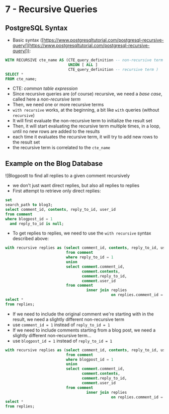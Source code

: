 # 7 - Recursive Queries

## PostgreSQL Syntax

- Basic
  syntax ([https://www.postgresqltutorial.com/postgresql-recursive-query/](https://www.postgresqltutorial.com/postgresql-recursive-query/)):

```sql
WITH RECURSIVE cte_name AS (CTE_query_definition -- non-recursive term
                            UNION [ ALL ] 
                            CTE_query_definition -- recursive term )
SELECT *
FROM cte_name;
```

- CTE: *common table expression*
- Since recursive queries are (of course) recursive, we need a *base case*, called here a *non-recursive term*
- Then, we need one or more recursive terms
- `with recursive` works, at the beginning, a bit like `with` queries (without `recursive`)
- It will first evaluate the non-recursive term to initialize the result set
- Then, it will start evaluating the recursive term multiple times, in a loop, until no new rows are added to the
  results
- each time it evaluates the recursive term, it will try to add new rows to the result set
- the recursive term is correlated to the `cte_name`

## Example on the Blog Database

![Blogpostt to find all replies to a given comment recursively

- we don't just want direct replies, but also all replies to replies
- First attempt to retrieve only direct replies:

```sql
set
search_path to blog3;
select comment_id, contents, reply_to_id, user_id
from comment
where blogpost_id = 1
  and reply_to_id is null;
```

- To get replies to replies, we need to use the `with recursive` syntax described above:

```sql
with recursive replies as (select comment_id, contents, reply_to_id, user_id
                           from comment
                           where reply_to_id = 1
                           union
                           select comment.comment_id,
                                  comment.contents,
                                  comment.reply_to_id,
                                  comment.user_id
                           from comment
                                    inner join replies
                                               on replies.comment_id = comment.reply_to_id)
select *
from replies;
```

- If we need to include the original comment we're starting with in the result, we need a slightly different
  non-recursive term
- use `comment_id = 1` instead of `reply_to_id = 1`
- If we need to include comments starting from a blog post, we need a slightly different non-recursive term...
- use `blogpost_id = 1` instead of `reply_to_id = 1`

```sql
with recursive replies as (select comment_id, contents, reply_to_id, user_id
                           from comment
                           where blogpost_id = 1
                           union
                           select comment.comment_id,
                                  comment.contents,
                                  comment.reply_to_id,
                                  comment.user_id
                           from comment
                                    inner join replies
                                               on replies.comment_id = comment.reply_to_id)
select *
from replies;
```

